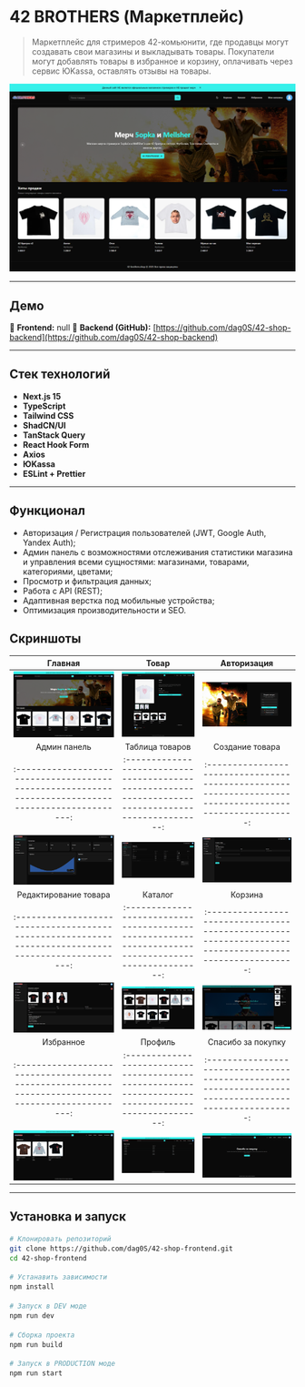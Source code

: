# 42 BROTHERS (Маркетплейс)

> Маркетплейс для стримеров 42-комьюнити, где продавцы могут создавать свои магазины и выкладывать товары. Покупатели могут добавлять товары в избранное и корзину, оплачивать через сервис ЮKassa, оставлять отзывы на товары.

![Preview Screenshot](https://github.com/dag0S/42-shop-frontend/blob/master/public/images/screenshots/home.png)

---

## Демо

🔗 **Frontend:** null
🔗 **Backend (GitHub):** [https://github.com/dag0S/42-shop-backend](https://github.com/dag0S/42-shop-backend)

---

## Стек технологий

- **Next.js 15**
- **TypeScript**
- **Tailwind CSS**
- **ShadCN/UI**
- **TanStack Query**
- **React Hook Form**
- **Axios**
- **ЮKassa**
- **ESLint + Prettier**

---

## Функционал

- Авторизация / Регистрация пользователей (JWT, Google Auth, Yandex Auth);
- Админ панель с возможностями отслеживания статистики магазина и управления всеми сущностями: магазинами, товарами, категориями, цветами;
- Просмотр и фильтрация данных;
- Работа с API (REST);
- Адаптивная верстка под мобильные устройства;
- Оптимизация производительности и SEO.

## Скриншоты

|                                           Главная                                           |                                                 Товар                                                 |                                               Авторизация                                                |
| :--------------------------------------------------------------------------------------------------: | :---------------------------------------------------------------------------------------------------: | :------------------------------------------------------------------------------------------------------: |
| ![Главная](https://github.com/dag0S/42-shop-frontend/blob/master/public/images/screenshots/home.png) | ![Товар](https://github.com/dag0S/42-shop-frontend/blob/master/public/images/screenshots/product.png) | ![Авторизация](https://github.com/dag0S/42-shop-frontend/blob/master/public/images/screenshots/auth.png) |
|                                           Админ панель                                           |                                                 Таблица товаров                                                 |                                               Создание товара                                                |
| :--------------------------------------------------------------------------------------------------: | :---------------------------------------------------------------------------------------------------: | :------------------------------------------------------------------------------------------------------: |
| ![Главная](https://github.com/dag0S/42-shop-frontend/blob/master/public/images/screenshots/dashbord.png) | ![Товар](https://github.com/dag0S/42-shop-frontend/blob/master/public/images/screenshots/products.png) | ![Авторизация](https://github.com/dag0S/42-shop-frontend/blob/master/public/images/screenshots/create-product.png) |
|                                           Редактирование товара                                           |                                                 Каталог                                                 |                                               Корзина                                                |
| :--------------------------------------------------------------------------------------------------: | :---------------------------------------------------------------------------------------------------: | :------------------------------------------------------------------------------------------------------: |
| ![Главная](https://github.com/dag0S/42-shop-frontend/blob/master/public/images/screenshots/edit-product.png) | ![Товар](https://github.com/dag0S/42-shop-frontend/blob/master/public/images/screenshots/explorer.png) | ![Авторизация](https://github.com/dag0S/42-shop-frontend/blob/master/public/images/screenshots/cart.png) |
|                                           Избранное                                           |                                                 Профиль                                                 |                                               Спасибо за покупку                                                |
| :--------------------------------------------------------------------------------------------------: | :---------------------------------------------------------------------------------------------------: | :------------------------------------------------------------------------------------------------------: |
| ![Главная](https://github.com/dag0S/42-shop-frontend/blob/master/public/images/screenshots/favorites.png) | ![Товар](https://github.com/dag0S/42-shop-frontend/blob/master/public/images/screenshots/profile.png) | ![Авторизация](https://github.com/dag0S/42-shop-frontend/blob/master/public/images/screenshots/thanks.png) |

---

## Установка и запуск

```bash
# Клонировать репозиторий
git clone https://github.com/dag0S/42-shop-frontend.git
cd 42-shop-frontend

# Устанавить зависимости
npm install

# Запуск в DEV моде
npm run dev

# Сборка проекта
npm run build

# Запуск в PRODUCTION моде
npm run start
```

